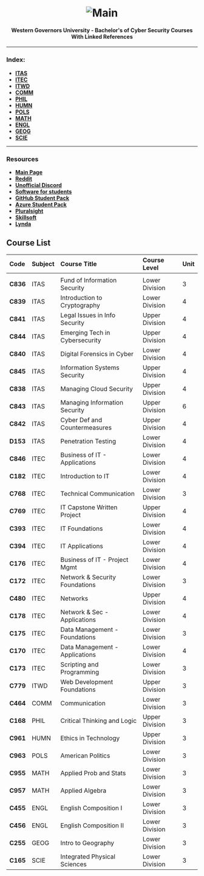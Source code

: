 <h1 align="center"><img src="https://cdn.discordapp.com/attachments/929285820437921814/1011656038518366328/Shell2.gif" alt="Main"></a></h1>
<h4 align="center">Western Governors University - Bachelor's of Cyber Security Courses With Linked References</h4>
   
---

### Index:

- [**ITAS**](https://github.com/Trentinl/WGU-CyberSec/tree/main/root/ITAS)
- [**ITEC**](https://github.com/Trentinl/WGU-CyberSec/tree/main/root/ITEC)
- [**ITWD**](https://github.com/Trentinl/WGU-CyberSec/tree/main/root/ITWD)
- [**COMM**](https://github.com/Trentinl/WGU-CyberSec/tree/main/root/COMM)
- [**PHIL**](https://github.com/Trentinl/WGU-CyberSec/tree/main/root/PHIL)
- [**HUMN**](https://github.com/Trentinl/WGU-CyberSec/tree/main/root/HUMN)
- [**POLS**](https://github.com/Trentinl/WGU-CyberSec/tree/main/root/POLS)
- [**MATH**](https://github.com/Trentinl/WGU-CyberSec/tree/main/root/MATH)
- [**ENGL**](https://github.com/Trentinl/WGU-CyberSec/tree/main/root/ENGL)
- [**GEOG**](https://github.com/Trentinl/WGU-CyberSec/tree/main/root/GEOG)
- [**SCIE**](https://github.com/Trentinl/WGU-CyberSec/tree/main/root/SCIE)

---

### Resources
- [**Main Page**](https://my.wgu.edu/)
- [**Reddit**](https://www.reddit.com/r/WGU/)
- [**Unofficial Discord**](https://discord.gg/unwgu)
- [**Software for students**](https://wgudreamspark.onthehub.com/WebStore/ProductsByMajorVersionList.aspx?cmi_cs=1&cmi_mnuMain=f4b2ea63-9ba9-e511-9413-b8ca3a5db7a1)
- [**GitHub Student Pack**](https://education.github.com/pack#offers)
- [**Azure Student Pack**](https://azure.microsoft.com/en-us/offers/ms-azr-0144p/)
- [**Pluralsight**](https://lrps.wgu.edu/provision/114583870)
- [**Skillsoft**](https://lrps.wgu.edu/provision/102605)
- [**Lynda**](https://lrps.wgu.edu/provision/180843482)




## Course List

| Code     | Subject   | Course Title                        | Course Level    |  Unit    |
|:---------|:----------|:------------------------------------|:----------------|:---------|
|          |           |                                     |                 |          |
| **C836** | ITAS      | Fund of Information Security        | Lower Division  |  3       |
| **C839** | ITAS      | Introduction to Cryptography        | Lower Division  |  4       |
| **C841** | ITAS      | Legal Issues in Info Security       | Upper Division  |  4       |
| **C844** | ITAS      | Emerging Tech in Cybersecurity      | Upper Division  |  4       |
| **C840** | ITAS      | Digital Forensics in Cyber          | Lower Division  |  4       |
| **C845** | ITAS      | Information Systems Security        | Upper Division  |  4       |
| **C838** | ITAS      | Managing Cloud Security             | Upper Division  |  4       |
| **C843** | ITAS      | Managing Information Security       | Upper Division  |  6       |
| **C842** | ITAS      | Cyber Def and Countermeasures       | Upper Division  |  4       |
| **D153** | ITAS      | Penetration Testing                 | Lower Division  |  4       |
| **C846** | ITEC      | Business of IT - Applications       | Lower Division  |  4       |
| **C182** | ITEC      | Introduction to IT                  | Lower Division  |  4       |
| **C768** | ITEC      | Technical Communication             | Lower Division  |  3       |
| **C769** | ITEC      | IT Capstone Written Project         | Upper Division  |  4       |
| **C393** | ITEC      | IT Foundations                      | Lower Division  |  4       |
| **C394** | ITEC      | IT Applications                     | Lower Division  |  4       |
| **C176** | ITEC      | Business of IT - Project Mgmt       | Lower Division  |  4       |
| **C172** | ITEC      | Network & Security Foundations      | Lower Division  |  3       |
| **C480** | ITEC      | Networks                            | Upper Division  |  4       |
| **C178** | ITEC      | Network & Sec - Applications        | Lower Division  |  4       |
| **C175** | ITEC      | Data Management - Foundations       | Lower Division  |  3       |
| **C170** | ITEC      | Data Management - Applications      | Lower Division  |  4       |
| **C173** | ITEC      | Scripting and Programming           | Lower Division  |  3       |
| **C779** | ITWD      | Web Development Foundations         | Upper Division  |  3       |
| **C464** | COMM      | Communication                       | Lower Division  |  3       |
| **C168** | PHIL      | Critical Thinking and Logic         | Upper Division  |  3       |
| **C961** | HUMN      | Ethics in Technology                | Upper Division  |  3       |
| **C963** | POLS      | American Politics                   | Lower Division  |  3       |
| **C955** | MATH      | Applied Prob and Stats              | Lower Division  |  3       |
| **C957** | MATH      | Applied Algebra                     | Lower Division  |  3       |
| **C455** | ENGL      | English Composition I               | Lower Division  |  3       |
| **C456** | ENGL      | English Composition II              | Lower Division  |  3       |
| **C255** | GEOG      | Intro to Geography                  | Lower Division  |  3       |
| **C165** | SCIE      | Integrated Physical Sciences        | Lower Division  |  3       |









